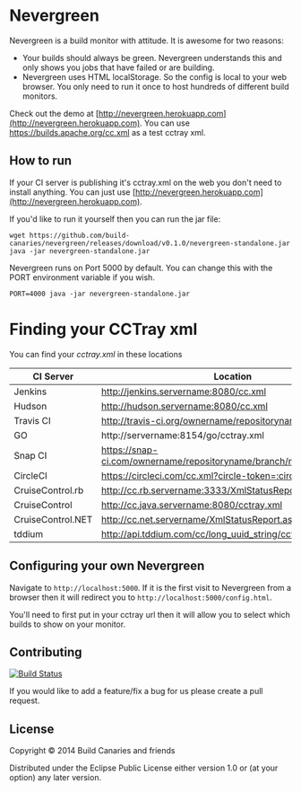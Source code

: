 # Nevergreen 

Nevergreen is a build monitor with attitude. It is awesome for two reasons:

* Your builds should always be green. Nevergreen understands this and only shows you jobs that have failed or are building. 
* Nevergreen uses HTML localStorage. So the config is local to your web browser. You only need to run it once to host hundreds of different build monitors.

Check out the demo at [http://nevergreen.herokuapp.com](http://nevergreen.herokuapp.com). You can use https://builds.apache.org/cc.xml as a test cctray xml.

## How to run

If your CI server is publishing it's cctray.xml on the web you don't need to install anything. You can just use [http://nevergreen.herokuapp.com](http://nevergreen.herokuapp.com).

If you'd like to run it yourself then you can run the jar file:

```
wget https://github.com/build-canaries/nevergreen/releases/download/v0.1.0/nevergreen-standalone.jar
java -jar nevergreen-standalone.jar
```
Nevergreen runs on Port 5000 by default. You can change this with the PORT environment variable if you wish.

```
PORT=4000 java -jar nevergreen-standalone.jar
```

# Finding your CCTray xml

You can find your *cctray.xml* in these locations  

 CI Server           | Location 
 ------------------- | -----------------------------------------------------
 Jenkins             |  http://jenkins.servername:8080/cc.xml
 Hudson              |  http://hudson.servername:8080/cc.xml
 Travis CI           |  http://travis-ci.org/ownername/repositoryname/cc.xml
 GO                  |  http://servername:8154/go/cctray.xml
 Snap CI             |  https://snap-ci.com/ownername/repositoryname/branch/master/cctray.xml
 CircleCI            |  https://circleci.com/cc.xml?circle-token=:circle-token
 CruiseControl.rb    |  http://cc.rb.servername:3333/XmlStatusReport.aspx
 CruiseControl       |  http://cc.java.servername:8080/cctray.xml
 CruiseControl.NET   |  http://cc.net.servername/XmlStatusReport.aspx
 tddium              |  http://api.tddium.com/cc/long_uuid_string/cctray.xml

## Configuring your own Nevergreen

Navigate to `http://localhost:5000`. If it is the first visit to Nevergreen from a browser then it will redirect you to `http://localhost:5000/config.html`.

You'll need to first put in your cctray url then it will allow you to select which builds to show on your monitor.

## Contributing

[![Build Status](https://snap-ci.com/build-canaries/nevergreen/branch/master/build_image)](https://snap-ci.com/build-canaries/nevergreen/branch/master)

If you would like to add a feature/fix a bug for us please create a pull request.

## License

Copyright © 2014 Build Canaries and friends

Distributed under the Eclipse Public License either version 1.0 or (at your option) any later version.
